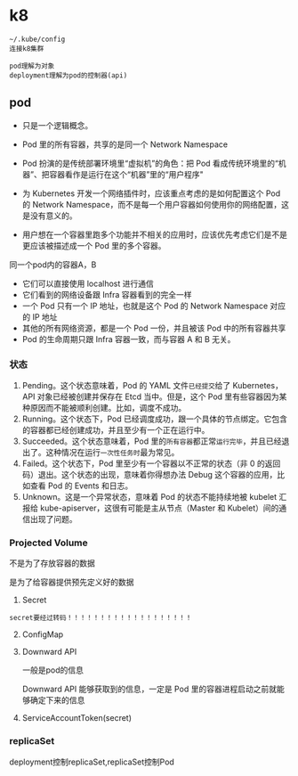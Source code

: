# k8

```shell
~/.kube/config
连接k8集群
```



```shell
pod理解为对象
deployment理解为pod的控制器(api)

```







## pod

- 只是一个逻辑概念。

- Pod 里的所有容器，共享的是同一个 Network Namespace
- Pod 扮演的是传统部署环境里“虚拟机”的角色：把 Pod 看成传统环境里的“机器”、把容器看作是运行在这个“机器”里的“用户程序"
- 为 Kubernetes 开发一个网络插件时，应该重点考虑的是如何配置这个 Pod 的 Network Namespace，而不是每一个用户容器如何使用你的网络配置，这是没有意义的。
- 用户想在一个容器里跑多个功能并不相关的应用时，应该优先考虑它们是不是更应该被描述成一个 Pod 里的多个容器。





同一个pod内的容器A，B

- 它们可以直接使用 localhost 进行通信
- 它们看到的网络设备跟 Infra 容器看到的完全一样
- 一个 Pod 只有一个 IP 地址，也就是这个 Pod 的 Network Namespace 对应的 IP 地址
- 其他的所有网络资源，都是一个 Pod 一份，并且被该 Pod 中的所有容器共享
- Pod 的生命周期只跟 Infra 容器一致，而与容器 A 和 B 无关。

### 状态

1. Pending。这个状态意味着，Pod 的 YAML 文件`已经提交`给了 Kubernetes，API 对象已经被创建并保存在 Etcd 当中。但是，这个 Pod 里有些容器因为某种原因而不能被顺利创建。比如，调度不成功。
2. Running。这个状态下，Pod 已经调度成功，跟一个具体的节点绑定。它包含的容器都已经创建成功，并且至少有一个正在运行中。
3. Succeeded。这个状态意味着，Pod 里的`所有容器`都正常`运行完毕`，并且已经退出了。这种情况在运行`一次性任务时`最为常见。
4. Failed。这个状态下，Pod 里至少有一个容器以不正常的状态（非 0 的返回码）退出。这个状态的出现，意味着你得想办法 Debug 这个容器的应用，比如查看 Pod 的 Events 和日志。
5. Unknown。这是一个异常状态，意味着 Pod 的状态不能持续地被 kubelet 汇报给 kube-apiserver，这很有可能是主从节点（Master 和 Kubelet）间的通信出现了问题。



### Projected Volume

不是为了存放容器的数据

是为了给容器提供预先定义好的数据

1. Secret

```shell
secret要经过转码！！！！！！！！！！！！！！！！！！！
```



2. ConfigMap

3. Downward API

   一般是pod的信息

   Downward API 能够获取到的信息，一定是 Pod 里的容器进程启动之前就能够确定下来的信息

4. ServiceAccountToken(secret)



### replicaSet

deployment控制replicaSet,replicaSet控制Pod

